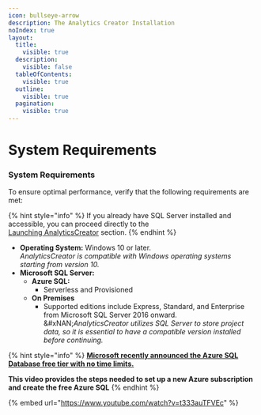 ```yaml
---
icon: bullseye-arrow
description: The Analytics Creator Installation
noIndex: true
layout:
  title:
    visible: true
  description:
    visible: false
  tableOfContents:
    visible: true
  outline:
    visible: true
  pagination:
    visible: true
---
```


# System Requirements

### System Requirements

To ensure optimal performance, verify that the following requirements are met:

{% hint style="info" %}
If you already have SQL Server installed and accessible, you can proceed directly to the\
&#x20;[Launching AnalyticsCreator](broken-reference) section.
{% endhint %}

* **Operating System:** Windows 10 or later.\
  &#x20;_AnalyticsCreator is compatible with Windows operating systems starting from version 10._
* **Microsoft SQL Server:**&#x20;
  * **Azure SQL:** &#x20;
    * Serverless and Provisioned
  * **On Premises**&#x20;
    * Supported editions include Express, Standard, and Enterprise from Microsoft SQL Server 2016 onward.\
      &#xNAN;_&#x41;nalyticsCreator utilizes SQL Server to store project data, so it is essential to have a compatible version installed before continuing._

{% hint style="info" %}
[**Microsoft recently announced the Azure SQL Database free tier with no time limits.**  ](https://learn.microsoft.com/en-us/azure/azure-sql/database/free-offer?view=azuresql)

**This video provides the steps needed to set up a new Azure subscription and create the free Azure SQL**&#x20;
{% endhint %}

{% embed url="https://www.youtube.com/watch?v=t333auTFVEc" %}
